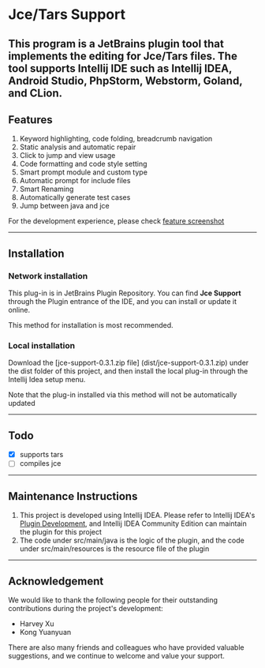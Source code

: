 # Jce/Tars Support
 
This program is a JetBrains plugin tool that implements the editing for Jce/Tars files. The tool supports Intellij IDE such as Intellij IDEA, Android Studio, PhpStorm, Webstorm, Goland, and CLion.
-------------------------------
 
## Features
 
1. Keyword highlighting, code folding, breadcrumb navigation
2. Static analysis and automatic repair
3. Click to jump and view usage
4. Code formatting and code style setting
5. Smart prompt module and custom type
6. Automatic prompt for include files
7. Smart Renaming
8. Automatically generate test cases
9. Jump between java and jce
 
For the development experience, please check [feature screenshot](./doc/features.md)
 
-------------------------------
 
## Installation
 
### Network installation
 
This plug-in is in JetBrains Plugin Repository. You can find **Jce Support** through the Plugin entrance of the IDE, and you can install or update it online.
 
This method for installation is most recommended.  
 
### Local installation
 
Download the [jce-support-0.3.1.zip file] (dist/jce-support-0.3.1.zip) under the dist folder of this project, and then install the local plug-in through the Intellij Idea setup menu.
 
Note that the plug-in installed via this method will not be automatically updated
 
 
-------------------------------
 
## Todo
 
- [x] supports tars
- [ ] compiles jce
 
-------------------------------
 
## Maintenance Instructions
 
1. This project is developed using Intellij IDEA. Please refer to Intellij IDEA's [Plugin Development](http://www.jetbrains.org/intellij/sdk/docs/basics/getting_started.html), and Intellij IDEA Community Edition can maintain the plugin for this project
2. The code under src/main/java is the logic of the plugin, and the code under src/main/resources is the resource file of the plugin
 
-------------------------------
 
 
## Acknowledgement
 
We would like to thank the following people for their outstanding contributions during the project's development:
 
* Harvey Xu
* Kong Yuanyuan
 
There are also many friends and colleagues who have provided valuable suggestions, and we continue to welcome and value your support.
 
